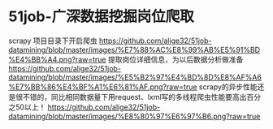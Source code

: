 # 51job-广深数据挖掘岗位爬取
scrapy
项目目录下开启爬虫
https://github.com/alige32/51job-datamining/blob/master/images/%E7%88%AC%E8%99%AB%E5%91%BD%E4%BB%A4.png?raw=true
提取岗位详细信息，为以后数据分析做准备
https://github.com/alige32/51job-datamining/blob/master/images/%E5%B2%97%E4%BD%8D%E8%AF%A6%E7%BB%86%E4%BF%A1%E6%81%AF.png?raw=true
scrapy的异步性能还是很不错的，同比相同数据量下用request、lxml写的多线程爬虫性能要高出百分之50以上！
https://github.com/alige32/51job-datamining/blob/master/images/%E8%80%97%E6%97%B6.png?raw=true
